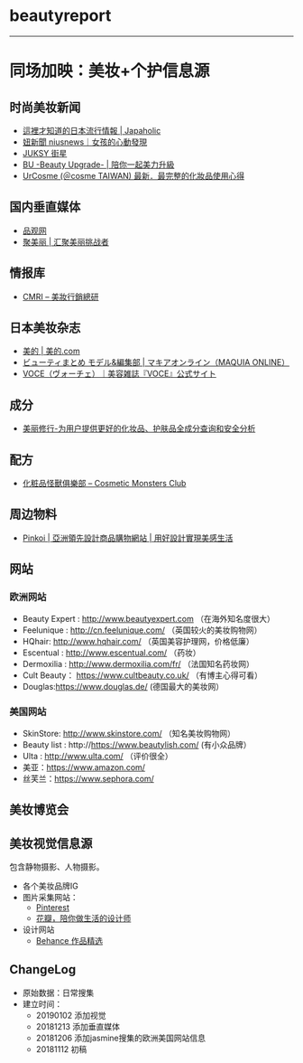 # beautyreport


----
# 同场加映：美妆+个护信息源


## 时尚美妆新闻
-  [這裡才知道的日本流行情報 | Japaholic](https://www.japaholic.com/tw/)
- [妞新聞 niusnews｜女孩的心動發現](https://www.niusnews.com/)
- [JUKSY 街星](https://www.juksy.com/)
- [BU -Beauty Upgrade- | 陪你一起美力升級](https://beauty-upgrade.tw/)
- [UrCosme (＠cosme TAIWAN) 最新．最完整的化妝品使用心得](https://www.urcosme.com/)

## 国内垂直媒体
* [品观网](http://www.pinguan.com/)
* [聚美丽 | 汇聚美丽挑战者](http://www.jumeili.cn/)

## 情报库
* [CMRI – 美妝行銷總研](https://cmri.itrue.com.tw/%e9%97%9c%e6%96%bc/)

## 日本美妆杂志
- [美的 | 美的.com](https://www.biteki.com/magazine)
- [ビューティまとめ モデル&編集部 | マキアオンライン（MAQUIA ONLINE）](https://maquia.hpplus.jp/model_editor/account/matome/detail/)
- [VOCE（ヴォーチェ）｜美容雑誌『VOCE』公式サイト](https://i-voce.jp/)

## 成分

* [美丽修行-为用户提供更好的化妆品、护肤品全成分查询和安全分析](https://www.bevol.cn/)

## 配方
- [化粧品怪獸俱樂部 – Cosmetic Monsters Club](http://monsmetic.org/)


## 周边物料
- [Pinkoi | 亞洲領先設計商品購物網站 | 用好設計實現美感生活](https://www.pinkoi.com/)


## 网站

### 欧洲网站
* Beauty Expert : http://www.beautyexpert.com （在海外知名度很大）
* Feelunique : http://cn.feelunique.com/  （英国较火的美妆购物网）
* HQhair: http://www.hqhair.com/ （英国美容护理网，价格低廉）
* Escentual  : http://www.escentual.com/ （药妆）
* Dermoxilia :  http://www.dermoxilia.com/fr/ （法国知名药妆网）
* Cult Beauty： https://www.cultbeauty.co.uk/ （有博主心得可看）
* Douglas:https://www.douglas.de/ (德国最大的美妆网）
 
### 美国网站
* SkinStore:  http://www.skinstore.com/  （知名美妆购物网）
* Beauty list : http://https://www.beautylish.com/ (有小众品牌）
* Ulta : http://www.ulta.com/ （评价很全）
* 美亚：https://www.amazon.com/
* 丝芙兰：https://www.sephora.com/


## 美妆博览会


## 美妆视觉信息源

包含静物摄影、人物摄影。

- 各个美妆品牌IG
- 图片采集网站：
    - [Pinterest](https://www.pinterest.com/)
    - [花瓣，陪你做生活的设计师](http://huaban.com/)
- 设计网站
    - [Behance 作品精选](https://www.behance.net/)


## ChangeLog
* 原始数据：日常搜集
* 建立时间：
    * 20190102 添加视觉
    * 20181213 添加垂直媒体
    * 20181206 添加jasmine搜集的欧洲美国网站信息
    * 20181112 初稿
